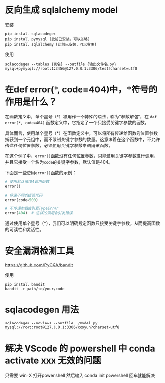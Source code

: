 # 反向生成 sqlalchemy model

安装

```shell
pip install sqlacodegen
pip install pymysql (此前已安装，可以省略)
pip install sqlalchemy (此前已安装，可以省略)
```

使用

```shell
sqlacodegen --tables {表名} --outfile {输出文件名.py} mysql+pymysql://root:123456@127.0.0.1:3306/test?charset=utf8
```


# 在def error(*, code=404)中，*符号的作用是什么？ 

在函数定义中，单个星号（*）被用作一个特殊的语法，称为"参数解包"。在 `def error(*, code=404)` 函数定义中，它指定了一个只接受关键字参数的函数。

具体而言，使用单个星号（*）在函数定义中，可以将所有传递给函数的位置参数捕获到一个元组中，而不限制关键字参数的数量。这意味着在这个函数中，不允许传递任何位置参数，必须使用关键字参数来调用该函数。

在这个例子中，`error()`函数没有任何位置参数，只能使用关键字参数进行调用，并且它接受一个名为`code`的关键字参数，默认值是404。

下面是一些使用`error()`函数的示例：

```python
# 使用默认值404调用函数
error()

# 传递不同的错误代码
error(code=500)

# 不传递参数会引发TypeError
error(404)  # 这样的调用会引发错误
```

通过使用单个星号（*），我们可以明确规定函数只接受关键字参数，从而提高函数的可读性和灵活性。


# 安全漏洞检测工具

https://github.com/PyCQA/bandit

使用

```shell
pip install bandit
bandit -r path/to/your/code
```


# sqlacodegen 用法

```shell
sqlacodegen --noviews --outfile ./model.py mysql://root:root@127.0.0.1:3306/cooyun?charset=utf8
```

# 解决 VScode 的 powershell 中 conda activate xxx 无效的问题

只需要 win+X 打开power shell 然后输入 conda init powershell 回车就能解决